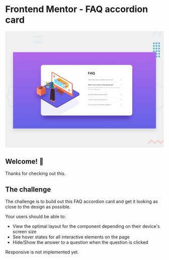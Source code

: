 # Frontend Mentor - FAQ accordion card

![Design preview for the FAQ accordion card](./design/desktop-preview.jpg)

## Welcome! 👋

Thanks for checking out this.

## The challenge

The challenge is to build out this FAQ accordion card and get it looking as close to the design as possible.

Your users should be able to:

- View the optimal layout for the component depending on their device's screen size
- See hover states for all interactive elements on the page
- Hide/Show the answer to a question when the question is clicked

Responsive is not implemented yet.

